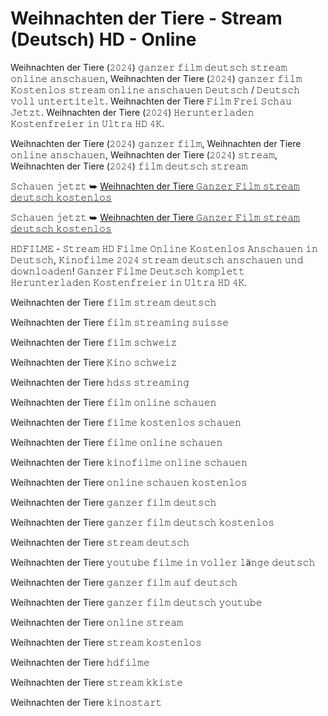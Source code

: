 # Weihnachten der Tiere - Stream (Deutsch) HD - Online




Weihnachten der Tiere (𝟸𝟶𝟸𝟺) 𝚐𝚊𝚗𝚣𝚎𝚛 𝚏𝚒𝚕𝚖 𝚍𝚎𝚞𝚝𝚜𝚌𝚑 𝚜𝚝𝚛𝚎𝚊𝚖 𝚘𝚗𝚕𝚒𝚗𝚎 𝚊𝚗𝚜𝚌𝚑𝚊𝚞𝚎𝚗, Weihnachten der Tiere (𝟸𝟶𝟸𝟺) 𝚐𝚊𝚗𝚣𝚎𝚛 𝚏𝚒𝚕𝚖 𝙺𝚘𝚜𝚝𝚎𝚗𝚕𝚘𝚜 𝚜𝚝𝚛𝚎𝚊𝚖 𝚘𝚗𝚕𝚒𝚗𝚎 𝚊𝚗𝚜𝚌𝚑𝚊𝚞𝚎𝚗 𝙳𝚎𝚞𝚝𝚜𝚌𝚑 / 𝙳𝚎𝚞𝚝𝚜𝚌𝚑 𝚟𝚘𝚕𝚕 𝚞𝚗𝚝𝚎𝚛𝚝𝚒𝚝𝚎𝚕𝚝. Weihnachten der Tiere 𝙵𝚒𝚕𝚖 𝙵𝚛𝚎𝚒 𝚂𝚌𝚑𝚊𝚞 𝙹𝚎𝚝𝚣𝚝. Weihnachten der Tiere (𝟸𝟶𝟸𝟺) 𝙷𝚎𝚛𝚞𝚗𝚝𝚎𝚛𝚕𝚊𝚍𝚎𝚗 𝙺𝚘𝚜𝚝𝚎𝚗𝚏𝚛𝚎𝚒𝚎𝚛 𝚒𝚗 𝚄𝚕𝚝𝚛𝚊 𝙷𝙳 𝟺𝙺.

Weihnachten der Tiere (𝟸𝟶𝟸𝟺) 𝚐𝚊𝚗𝚣𝚎𝚛 𝚏𝚒𝚕𝚖, Weihnachten der Tiere 𝚘𝚗𝚕𝚒𝚗𝚎 𝚊𝚗𝚜𝚌𝚑𝚊𝚞𝚎𝚗, Weihnachten der Tiere (𝟸𝟶𝟸𝟺) 𝚜𝚝𝚛𝚎𝚊𝚖, Weihnachten der Tiere (𝟸𝟶𝟸𝟺) 𝚏𝚒𝚕𝚖 𝚍𝚎𝚞𝚝𝚜𝚌𝚑 𝚜𝚝𝚛𝚎𝚊𝚖

𝚂𝚌𝚑𝚊𝚞𝚎𝚗 𝚓𝚎𝚝𝚣𝚝 ➥ [Weihnachten der Tiere 𝙶𝚊𝚗𝚣𝚎𝚛 𝙵𝚒𝚕𝚖 𝚜𝚝𝚛𝚎𝚊𝚖 𝚍𝚎𝚞𝚝𝚜𝚌𝚑 𝚔𝚘𝚜𝚝𝚎𝚗𝚕𝚘𝚜](https://t.co/iZTld0RnoH)

𝚂𝚌𝚑𝚊𝚞𝚎𝚗 𝚓𝚎𝚝𝚣𝚝 ➥ [Weihnachten der Tiere 𝙶𝚊𝚗𝚣𝚎𝚛 𝙵𝚒𝚕𝚖 𝚜𝚝𝚛𝚎𝚊𝚖 𝚍𝚎𝚞𝚝𝚜𝚌𝚑 𝚔𝚘𝚜𝚝𝚎𝚗𝚕𝚘𝚜](https://t.co/iZTld0RnoH)

𝙷𝙳𝙵𝙸𝙻𝙼𝙴 - 𝚂𝚝𝚛𝚎𝚊𝚖 𝙷𝙳 𝙵𝚒𝚕𝚖𝚎 𝙾𝚗𝚕𝚒𝚗𝚎 𝙺𝚘𝚜𝚝𝚎𝚗𝚕𝚘𝚜 𝙰𝚗𝚜𝚌𝚑𝚊𝚞𝚎𝚗 𝚒𝚗 𝙳𝚎𝚞𝚝𝚜𝚌𝚑, 𝙺𝚒𝚗𝚘𝚏𝚒𝚕𝚖𝚎 𝟸𝟶𝟸𝟺 𝚜𝚝𝚛𝚎𝚊𝚖 𝚍𝚎𝚞𝚝𝚜𝚌𝚑 𝚊𝚗𝚜𝚌𝚑𝚊𝚞𝚎𝚗 𝚞𝚗𝚍 𝚍𝚘𝚠𝚗𝚕𝚘𝚊𝚍𝚎𝚗! 𝙶𝚊𝚗𝚣𝚎𝚛 𝙵𝚒𝚕𝚖𝚎 𝙳𝚎𝚞𝚝𝚜𝚌𝚑 𝚔𝚘𝚖𝚙𝚕𝚎𝚝𝚝 𝙷𝚎𝚛𝚞𝚗𝚝𝚎𝚛𝚕𝚊𝚍𝚎𝚗 𝙺𝚘𝚜𝚝𝚎𝚗𝚏𝚛𝚎𝚒𝚎𝚛 𝚒𝚗 𝚄𝚕𝚝𝚛𝚊 𝙷𝙳 𝟺𝙺.

Weihnachten der Tiere 𝚏𝚒𝚕𝚖 𝚜𝚝𝚛𝚎𝚊𝚖 𝚍𝚎𝚞𝚝𝚜𝚌𝚑

Weihnachten der Tiere 𝚏𝚒𝚕𝚖 𝚜𝚝𝚛𝚎𝚊𝚖𝚒𝚗𝚐 𝚜𝚞𝚒𝚜𝚜𝚎

Weihnachten der Tiere 𝚏𝚒𝚕𝚖 𝚜𝚌𝚑𝚠𝚎𝚒𝚣

Weihnachten der Tiere 𝙺𝚒𝚗𝚘 𝚜𝚌𝚑𝚠𝚎𝚒𝚣

Weihnachten der Tiere 𝚑𝚍𝚜𝚜 𝚜𝚝𝚛𝚎𝚊𝚖𝚒𝚗𝚐

Weihnachten der Tiere 𝚏𝚒𝚕𝚖 𝚘𝚗𝚕𝚒𝚗𝚎 𝚜𝚌𝚑𝚊𝚞𝚎𝚗

Weihnachten der Tiere 𝚏𝚒𝚕𝚖𝚎 𝚔𝚘𝚜𝚝𝚎𝚗𝚕𝚘𝚜 𝚜𝚌𝚑𝚊𝚞𝚎𝚗

Weihnachten der Tiere 𝚏𝚒𝚕𝚖𝚎 𝚘𝚗𝚕𝚒𝚗𝚎 𝚜𝚌𝚑𝚊𝚞𝚎𝚗

Weihnachten der Tiere 𝚔𝚒𝚗𝚘𝚏𝚒𝚕𝚖𝚎 𝚘𝚗𝚕𝚒𝚗𝚎 𝚜𝚌𝚑𝚊𝚞𝚎𝚗

Weihnachten der Tiere 𝚘𝚗𝚕𝚒𝚗𝚎 𝚜𝚌𝚑𝚊𝚞𝚎𝚗 𝚔𝚘𝚜𝚝𝚎𝚗𝚕𝚘𝚜

Weihnachten der Tiere 𝚐𝚊𝚗𝚣𝚎𝚛 𝚏𝚒𝚕𝚖 𝚍𝚎𝚞𝚝𝚜𝚌𝚑

Weihnachten der Tiere 𝚐𝚊𝚗𝚣𝚎𝚛 𝚏𝚒𝚕𝚖 𝚍𝚎𝚞𝚝𝚜𝚌𝚑 𝚔𝚘𝚜𝚝𝚎𝚗𝚕𝚘𝚜

Weihnachten der Tiere 𝚜𝚝𝚛𝚎𝚊𝚖 𝚍𝚎𝚞𝚝𝚜𝚌𝚑

Weihnachten der Tiere 𝚢𝚘𝚞𝚝𝚞𝚋𝚎 𝚏𝚒𝚕𝚖𝚎 𝚒𝚗 𝚟𝚘𝚕𝚕𝚎𝚛 𝚕ä𝚗𝚐𝚎 𝚍𝚎𝚞𝚝𝚜𝚌𝚑

Weihnachten der Tiere 𝚐𝚊𝚗𝚣𝚎𝚛 𝚏𝚒𝚕𝚖 𝚊𝚞𝚏 𝚍𝚎𝚞𝚝𝚜𝚌𝚑

Weihnachten der Tiere 𝚐𝚊𝚗𝚣𝚎𝚛 𝚏𝚒𝚕𝚖 𝚍𝚎𝚞𝚝𝚜𝚌𝚑 𝚢𝚘𝚞𝚝𝚞𝚋𝚎

Weihnachten der Tiere 𝚘𝚗𝚕𝚒𝚗𝚎 𝚜𝚝𝚛𝚎𝚊𝚖

Weihnachten der Tiere 𝚜𝚝𝚛𝚎𝚊𝚖 𝚔𝚘𝚜𝚝𝚎𝚗𝚕𝚘𝚜

Weihnachten der Tiere 𝚑𝚍𝚏𝚒𝚕𝚖𝚎

Weihnachten der Tiere 𝚜𝚝𝚛𝚎𝚊𝚖 𝚔𝚔𝚒𝚜𝚝𝚎

Weihnachten der Tiere 𝚔𝚒𝚗𝚘𝚜𝚝𝚊𝚛𝚝
